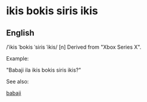 
# ikis bokis siris ikis

## English

/ˈikis ˈbokis ˈsiɾis ˈikis/
[n] Derived from "Xbox Series X".


Example:

"Babaji ila ikis bokis siris ikis?"


See also:

<a href="babaji.md">babaji</a>






